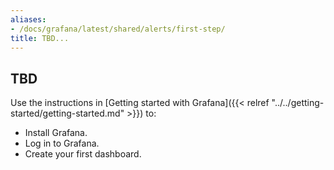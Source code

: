 ```yaml
---
aliases:
- /docs/grafana/latest/shared/alerts/first-step/
title: TBD...
---
```


## TBD

Use the instructions in [Getting started with Grafana]({{< relref "../../getting-started/getting-started.md" >}}) to:

- Install Grafana.
- Log in to Grafana.
- Create your first dashboard.
